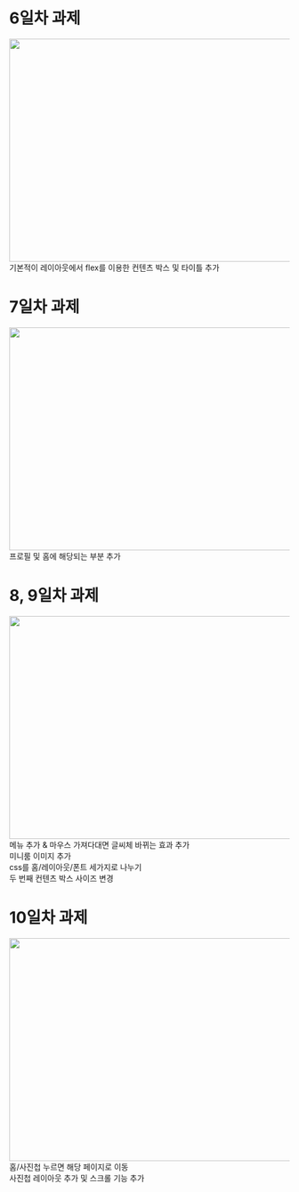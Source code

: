 # 6일차 과제
<img src="https://user-images.githubusercontent.com/78488493/150370192-d869a109-1b3d-4828-9e2d-45cfc7247d56.png" width="700px" height="400px">
기본적이 레이아웃에서 flex를 이용한 컨텐츠 박스 및 타이틀 추가 

# 7일차 과제
<img src="https://user-images.githubusercontent.com/78488493/150370460-9c741c7b-0f38-44e3-90fb-a9d775b0dc58.png" width="700px" height="400px">
프로필 및 홈에 해당되는 부분 추가 

# 8, 9일차 과제
<img src="https://user-images.githubusercontent.com/78488493/150569130-1f21bae2-c8cd-47b4-ad6e-5621690644f8.png" width="700px" height="400px">
메뉴 추가 & 마우스 가져다대면 글씨체 바뀌는 효과 추가<br>
미니룸 이미지 추가<br>
css를 홈/레이아웃/폰트 세가지로 나누기<br>
두 번째 컨텐츠 박스 사이즈 변경

# 10일차 과제
<img  src="https://user-images.githubusercontent.com/78488493/150670847-ff63558e-2180-41c5-bbec-1d3f9363faa3.png" width="700px" height="400px">
홈/사진첩 누르면 해당 페이지로 이동<br>
사진첩 레이아웃 추가 및 스크롤 기능 추가
